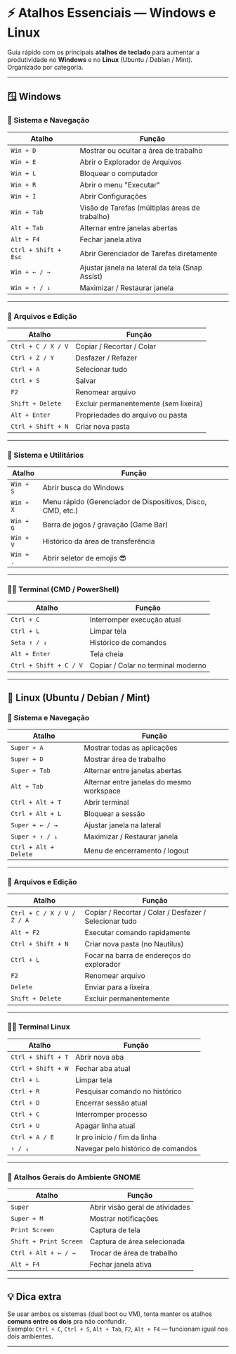 # ⚡ Atalhos Essenciais — Windows e Linux

Guia rápido com os principais **atalhos de teclado** para aumentar a produtividade no **Windows** e no **Linux** (Ubuntu / Debian / Mint).  
Organizado por categoria.

---

## 🪟 **Windows**

### 🧭 Sistema e Navegação
| Atalho | Função |
|---------|---------|
| `Win + D` | Mostrar ou ocultar a área de trabalho |
| `Win + E` | Abrir o Explorador de Arquivos |
| `Win + L` | Bloquear o computador |
| `Win + R` | Abrir o menu "Executar" |
| `Win + I` | Abrir Configurações |
| `Win + Tab` | Visão de Tarefas (múltiplas áreas de trabalho) |
| `Alt + Tab` | Alternar entre janelas abertas |
| `Alt + F4` | Fechar janela ativa |
| `Ctrl + Shift + Esc` | Abrir Gerenciador de Tarefas diretamente |
| `Win + ← / →` | Ajustar janela na lateral da tela (Snap Assist) |
| `Win + ↑ / ↓` | Maximizar / Restaurar janela |

---

### 🧰 Arquivos e Edição
| Atalho | Função |
|---------|---------|
| `Ctrl + C / X / V` | Copiar / Recortar / Colar |
| `Ctrl + Z / Y` | Desfazer / Refazer |
| `Ctrl + A` | Selecionar tudo |
| `Ctrl + S` | Salvar |
| `F2` | Renomear arquivo |
| `Shift + Delete` | Excluir permanentemente (sem lixeira) |
| `Alt + Enter` | Propriedades do arquivo ou pasta |
| `Ctrl + Shift + N` | Criar nova pasta |

---

### 🔎 Sistema e Utilitários
| Atalho | Função |
|---------|---------|
| `Win + S` | Abrir busca do Windows |
| `Win + X` | Menu rápido (Gerenciador de Dispositivos, Disco, CMD, etc.) |
| `Win + G` | Barra de jogos / gravação (Game Bar) |
| `Win + V` | Histórico da área de transferência |
| `Win + .` | Abrir seletor de emojis 😎 |

---

### 🧑‍💻 Terminal (CMD / PowerShell)
| Atalho | Função |
|---------|---------|
| `Ctrl + C` | Interromper execução atual |
| `Ctrl + L` | Limpar tela |
| `Seta ↑ / ↓` | Histórico de comandos |
| `Alt + Enter` | Tela cheia |
| `Ctrl + Shift + C / V` | Copiar / Colar no terminal moderno |

---

## 🐧 **Linux (Ubuntu / Debian / Mint)**

### 🧭 Sistema e Navegação
| Atalho | Função |
|---------|---------|
| `Super + A` | Mostrar todas as aplicações |
| `Super + D` | Mostrar área de trabalho |
| `Super + Tab` | Alternar entre janelas abertas |
| `Alt + Tab` | Alternar entre janelas do mesmo workspace |
| `Ctrl + Alt + T` | Abrir terminal |
| `Ctrl + Alt + L` | Bloquear a sessão |
| `Super + ← / →` | Ajustar janela na lateral |
| `Super + ↑ / ↓` | Maximizar / Restaurar janela |
| `Ctrl + Alt + Delete` | Menu de encerramento / logout |

---

### 🧰 Arquivos e Edição
| Atalho | Função |
|---------|---------|
| `Ctrl + C / X / V / Z / A` | Copiar / Recortar / Colar / Desfazer / Selecionar tudo |
| `Alt + F2` | Executar comando rapidamente |
| `Ctrl + Shift + N` | Criar nova pasta (no Nautilus) |
| `Ctrl + L` | Focar na barra de endereços do explorador |
| `F2` | Renomear arquivo |
| `Delete` | Enviar para a lixeira |
| `Shift + Delete` | Excluir permanentemente |

---

### 🧑‍💻 Terminal Linux
| Atalho | Função |
|---------|---------|
| `Ctrl + Shift + T` | Abrir nova aba |
| `Ctrl + Shift + W` | Fechar aba atual |
| `Ctrl + L` | Limpar tela |
| `Ctrl + R` | Pesquisar comando no histórico |
| `Ctrl + D` | Encerrar sessão atual |
| `Ctrl + C` | Interromper processo |
| `Ctrl + U` | Apagar linha atual |
| `Ctrl + A / E` | Ir pro início / fim da linha |
| `↑ / ↓` | Navegar pelo histórico de comandos |

---

### 🧩 Atalhos Gerais do Ambiente GNOME
| Atalho | Função |
|---------|---------|
| `Super` | Abrir visão geral de atividades |
| `Super + M` | Mostrar notificações |
| `Print Screen` | Captura de tela |
| `Shift + Print Screen` | Captura de área selecionada |
| `Ctrl + Alt + ← / →` | Trocar de área de trabalho |
| `Alt + F4` | Fechar janela ativa |

---

## 💡 **Dica extra**
Se usar ambos os sistemas (dual boot ou VM), tenta manter os atalhos **comuns entre os dois** pra não confundir.  
Exemplo: `Ctrl + C`, `Ctrl + S`, `Alt + Tab`, `F2`, `Alt + F4` — funcionam igual nos dois ambientes.

---
